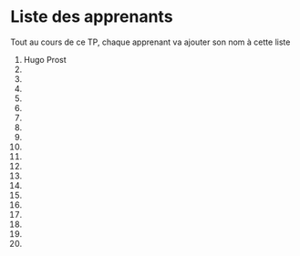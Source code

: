 # Liste des apprenants

Tout au cours de ce TP, chaque apprenant va ajouter son nom à cette liste

1. Hugo Prost
2. 
3. 
4. 
5. 
6. 
7. 
8. 
9. 
10. 
11. 
12. 
13. 
14. 
15. 
16. 
17. 
18. 
19. 
20. 
